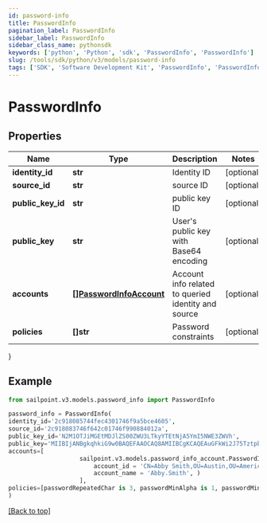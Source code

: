 ```yaml
---
id: password-info
title: PasswordInfo
pagination_label: PasswordInfo
sidebar_label: PasswordInfo
sidebar_class_name: pythonsdk
keywords: ['python', 'Python', 'sdk', 'PasswordInfo', 'PasswordInfo']
slug: /tools/sdk/python/v3/models/password-info
tags: ['SDK', 'Software Development Kit', 'PasswordInfo', 'PasswordInfo']
---
```


# PasswordInfo

## Properties

| Name | Type | Description | Notes |
| --- | --- | --- | --- |
| **identity_id** | **str** | Identity ID | [optional] |
| **source_id** | **str** | source ID | [optional] |
| **public_key_id** | **str** | public key ID | [optional] |
| **public_key** | **str** | User's public key with Base64 encoding | [optional] |
| **accounts** | [**[]PasswordInfoAccount**](password-info-account) | Account info related to queried identity and source | [optional] |
| **policies** | **[]str** | Password constraints | [optional] |

}

## Example

```python
from sailpoint.v3.models.password_info import PasswordInfo

password_info = PasswordInfo(
identity_id='2c918085744fec4301746f9a5bce4605',
source_id='2c918083746f642c01746f990884012a',
public_key_id='N2M1OTJiMGEtMDJlZS00ZWU3LTkyYTEtNjA5YmI5NWE3ZWVh',
public_key='MIIBIjANBgkqhkiG9w0BAQEFAAOCAQ8AMIIBCgKCAQEAuGFkWi2J75TztpbaPKd36bJnIB3J8gZ6UcoS9oSDYsqBzPpTsfZXYaEf4Y4BKGgJIXmE/lwhwuj7mU1itdZ2qTSNFtnXA8Fn75c3UUkk+h+wdZbkuSmqlsJo3R1OnJkwkJggcAy9Jvk9jlcrNLWorpQ1w9raUvxtvfgkSdq153KxotenQ1HciSyZ0nA/Kw0UaucLnho8xdRowZs11afXGXA9IT9H6D8T6zUdtSxm0nAyH+mluma5LdTfaM50W3l/L8q56Vrqmx2pZIiwdx/0+g3Y++jV70zom0ZBkC1MmSoLMrQYG5OICNjr72f78B2PaGXfarQHqARLjKpMVt9YIQIDAQAB',
accounts=[
                    sailpoint.v3.models.password_info_account.PasswordInfoAccount(
                        account_id = 'CN=Abby Smith,OU=Austin,OU=Americas,OU=Demo,DC=seri,DC=acme,DC=com',
                        account_name = 'Abby.Smith', )
                    ],
policies=[passwordRepeatedChar is 3, passwordMinAlpha is 1, passwordMinLength is 5, passwordMinNumeric is 1]
)

```

[[Back to top]](#)

